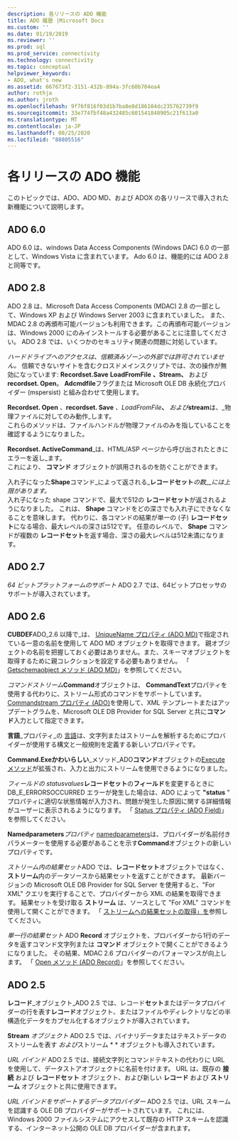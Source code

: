 ```yaml
---
description: 各リリースの ADO 機能
title: ADO 履歴 |Microsoft Docs
ms.custom: ''
ms.date: 01/19/2019
ms.reviewer: ''
ms.prod: sql
ms.prod_service: connectivity
ms.technology: connectivity
ms.topic: conceptual
helpviewer_keywords:
- ADO, what's new
ms.assetid: 667673f2-3151-432b-894a-3fc60b704ea4
author: rothja
ms.author: jroth
ms.openlocfilehash: 9f76f816f03d1b7ba8e8d186104dc235762739f9
ms.sourcegitcommit: 33e774fbf48a432485c601541840905c21f613a0
ms.translationtype: MT
ms.contentlocale: ja-JP
ms.lasthandoff: 08/25/2020
ms.locfileid: "88805516"
---
```

# <a name="ado-features-for-each-release"></a>各リリースの ADO 機能

このトピックでは、ADO、ADO MD、および ADOX の各リリースで導入された新機能について説明します。

## <a name="ado-60"></a>ADO 6.0

ADO 6.0 は、windows Data Access Components (Windows DAC) 6.0 の一部として、Windows Vista に含まれています。 Ado 6.0 は、機能的には ADO 2.8 と同等です。

## <a name="ado-28"></a>ADO 2.8

ADO 2.8 は、Microsoft Data Access Components (MDAC) 2.8 の一部として、Windows XP および Windows Server 2003 に含まれていました。 また、MDAC 2.8 の再頒布可能バージョンも利用できます。この再頒布可能バージョンは、Windows 2000 にのみインストールする必要があることに注意してください。 ADO 2.8 では、いくつかのセキュリティ関連の問題に対処しています。

*ハードドライブへのアクセスは、信頼済みゾーンの外部では許可されていません。*
信頼できないサイトを含むクロスドメインスクリプトでは、次の操作が無効になっています: **Recordset.Save** **LoadFromFile** **、Stream、** および**recordset. Open**。 **Adcmdfile**フラグまたは Microsoft OLE DB 永続化プロバイダー (mspersist) と組み合わせて使用します。

**Recordset. Open** _、_**recordset. Save** _、LoadFromFile_**、** _および_**stream**は、_物理ファイルに対してのみ動作_します。        
これらのメソッドは、ファイルハンドルが物理ファイルのみを指していることを確認するようになりました。

**Recordset. ActiveCommand**_は、HTML/ASP ページから呼び出されたときにエラーを返し_ます。  
これにより、 **コマンド** オブジェクトが誤用されるのを防ぐことができます。

入れ子になった**Shape**コマンド_によって返される_**レコードセット**_の数__には上限があります。_        
入れ子になった shape コマンドで、最大で512の **レコードセット**が返されるようになりました。 これは、 **Shape** コマンドをどの深さでも入れ子にできなくなることを意味します。 代わりに、各コマンドの結果が単一の (子) **レコードセット**になる場合、最大レベルの深さは512です。 任意のレベルで、 **Shape** コマンドが複数の **レコードセット**を返す場合、深さの最大レベルは512未満になります。

## <a name="ado-27"></a>ADO 2.7

*64 ビットプラットフォームのサポート* ADO 2.7 では、64ビットプロセッサのサポートが導入されています。

## <a name="ado-26"></a>ADO 2.6

**CUBDEF**ADO_2.6 以降で_は、 [UniqueName プロパティ (ADO MD)](../reference/ado-md-api/uniquename-property-ado-md.md)で指定されている一意の名前を使用して ADO MD オブジェクトを取得できます。   親オブジェクトの名前を把握しておく必要はありません。また、スキーマオブジェクトを取得するために親コレクションを設定する必要もありません。 「 [Getschemaobject メソッド (ADO MD)](../reference/ado-md-api/getschemaobject-method-ado-md.md)」を参照してください。

*コマンドストリーム***Command**オブジェクトは、 **CommandText**プロパティを使用する代わりに、ストリーム形式のコマンドをサポートしています。 [Commandstream プロパティ (ADO)](../reference/ado-api/commandstream-property-ado.md)を使用して、XML テンプレートまたはアップデートグラムを、Microsoft OLE DB Provider for SQL Server と共に**コマンド**入力として指定できます。

**言語**_プロパティ_の 
 [言語](../reference/ado-api/dialect-property.md)は、文字列またはストリームを解析するためにプロバイダーが使用する構文と一般規則を定義する新しいプロパティです。  

**Command.Exeかわいらしい**_メソッド_ADO**コマンド**オブジェクトの[Execute メソッド](../reference/ado-api/execute-method-ado-command.md)が拡張され、入力と出力にストリームを使用できるようになりました。  

*フィールドの statusvalues***レコードセット**の**フィールド**を変更するときに DB_E_ERRORSOCCURRED エラーが発生した場合は、ADO によって **"status** " プロパティに適切な状態情報が入力され、問題が発生した原因に関する詳細情報がユーザーに表示されるようになります。 「 [Status プロパティ (ADO Field)](../reference/ado-api/status-property-ado-field.md)」を参照してください。

**Namedparameters**_プロパティ_ 
 [namedparameters](../reference/ado-api/namedparameters-property-ado.md)は、プロバイダーが名前付きパラメーターを使用する必要があることを示す**Command**オブジェクトの新しいプロパティです。  

*ストリーム内の結果セット*ADO では、**レコードセット**オブジェクトではなく、**ストリーム**内のデータソースから結果セットを返すことができます。 最新バージョンの Microsoft OLE DB Provider for SQL Server を使用すると、"For XML" クエリを実行することで、プロバイダーから XML の結果を取得できます。 結果セットを受け取る **ストリーム** は、ソースとして "For XML" コマンドを使用して開くことができます。 「 [ストリームへの結果セットの取得」を](./data/retrieving-resultsets-into-streams.md)参照してください。

*単一行の結果セット* ADO **Record** オブジェクトを、プロバイダーから1行のデータを返すコマンド文字列または **コマンド** オブジェクトで開くことができるようになりました。 その結果、MDAC 2.6 プロバイダーのパフォーマンスが向上します。 「 [Open メソッド (ADO Record)](../reference/ado-api/open-method-ado-record.md)」を参照してください。

## <a name="ado-25"></a>ADO 2.5

**レコード**_オブジェクト_ADO 2.5 では、レコード**セット**またはデータプロバイダーの行を表す**レコード**オブジェクト、またはファイルやディレクトリなどの半構造化データをカプセル化するオブジェクトが導入されています。

**Stream** _オブジェクト_ ADO 2.5 では、バイナリデータまたはテキストデータのストリームを表す *および*ストリーム * * オブジェクトも導入されています。

*URL バインド* ADO 2.5 では、接続文字列とコマンドテキストの代わりに URL を使用して、データストアオブジェクトに名前を付けます。 URL は、既存の **接続** および **レコードセット** オブジェクト、および新しい **レコード** および **ストリーム** オブジェクトと共に使用できます。

*URL バインドをサポートするデータプロバイダー* ADO 2.5 では、URL スキームを認識する OLE DB プロバイダーがサポートされています。 これには、Windows 2000 ファイルシステムにアクセスして既存の HTTP スキームを認識する、インターネット公開の OLE DB プロバイダーが含まれます。
